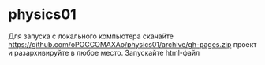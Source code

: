 # physics01
Для запуска с локального компьютера скачайте https://github.com/oPOCCOMAXAo/physics01/archive/gh-pages.zip проект и разархивируйте в любое место. Запускайте html-файл
